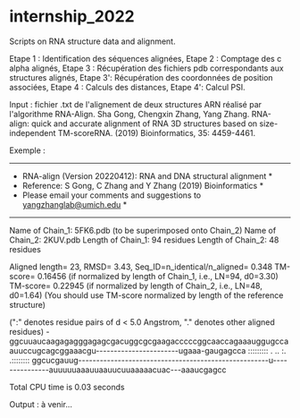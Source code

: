 # internship_2022
Scripts on RNA structure data and alignment. 

Etape 1 : Identification des séquences alignées, 
Etape 2 : Comptage des c alpha alignés, 
Etape 3 : Récupération des fichiers pdb correspondants aux structures alignés,
Etape 3': Récupération des coordonnées de position associées,
Etape 4 : Calculs des distances, 
Etape 4': Calcul PSI. 

Input : fichier .txt de l'alignement de deux structures ARN réalisé par l'algorithme RNA-Align. Sha Gong, Chengxin Zhang, Yang Zhang. RNA-align: quick and accurate alignment of RNA 3D structures based on size-independent TM-scoreRNA. (2019) Bioinformatics, 35:  4459-4461.

  Exemple : 

 ************************************************************************
 * RNA-align (Version 20220412): RNA and DNA structural alignment       *
 * Reference: S Gong, C Zhang and Y Zhang (2019) Bioinformatics         *
 * Please email your comments and suggestions to yangzhanglab@umich.edu *
 ************************************************************************

Name of Chain_1: 5FK6.pdb (to be superimposed onto Chain_2)
Name of Chain_2: 2KUV.pdb
Length of Chain_1: 94 residues
Length of Chain_2: 48 residues

Aligned length= 23, RMSD=   3.43, Seq_ID=n_identical/n_aligned= 0.348
TM-score= 0.16456 (if normalized by length of Chain_1, i.e., LN=94, d0=3.30)
TM-score= 0.22945 (if normalized by length of Chain_2, i.e., LN=48, d0=1.64)
(You should use TM-score normalized by length of the reference structure)

(":" denotes residue pairs of d <  5.0 Angstrom, "." denotes other aligned residues)
-ggcuuaucaagagagggagagcgacuggcgcgaagacccccggcaaccagaaauggugccaauuccugcagcggaaacgu-----------------------ugaaa-gaugagcca
 :::::::::                                                     .               ..                       :.    .::::::::
ggcucgauug-----------------------------------------------------u---------------auuuuuaaauuaauucuuaaaaacuac---aaaucgagcc

Total CPU time is  0.03 seconds


Output : à venir...
